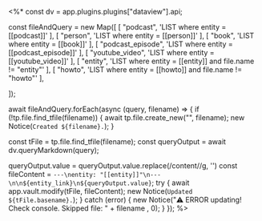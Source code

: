 <%*
const dv = app.plugins.plugins["dataview"].api;

const fileAndQuery = new Map([
  [
    "podcast",
    'LIST where entity = [[podcast]]'
  ],
  [
    "person",
    'LIST where entity = [[person]]'
  ],
  [
    "book",
    'LIST where entity = [[book]]'
  ],
  [
    "podcast_episode",
    'LIST where entity = [[podcast_episode]]'
  ],
  [
    "youtube_video",
    'LIST where entity = [[youtube_video]]'
  ],
  [
    "entity",
    'LIST where entity = [[entity]] and file.name != "entity"'
  ],
  [
    "howto",
    'LIST where entity = [[howto]] and file.name != "howto"'
  ],

]);

await fileAndQuery.forEach(async (query, filename) => {
  if (!tp.file.find_tfile(filename)) {
    await tp.file.create_new("", filename);
    new Notice(`Created ${filename}.`);
  }

  const tFile = tp.file.find_tfile(filename);
  const queryOutput = await dv.queryMarkdown(query);

  queryOutput.value = queryOutput.value.replace(/content\//g, '')
  const fileContent = `---\nentity: "[[entity]]"\n---\n\n${entity_link}\n${queryOutput.value}`;
  try {
    await app.vault.modify(tFile, fileContent);
    new Notice(`Updated ${tFile.basename}.`);
  } catch (error) {
    new Notice("⚠️ ERROR updating! Check console. Skipped file: " + filename , 0);
  }
});
%>







